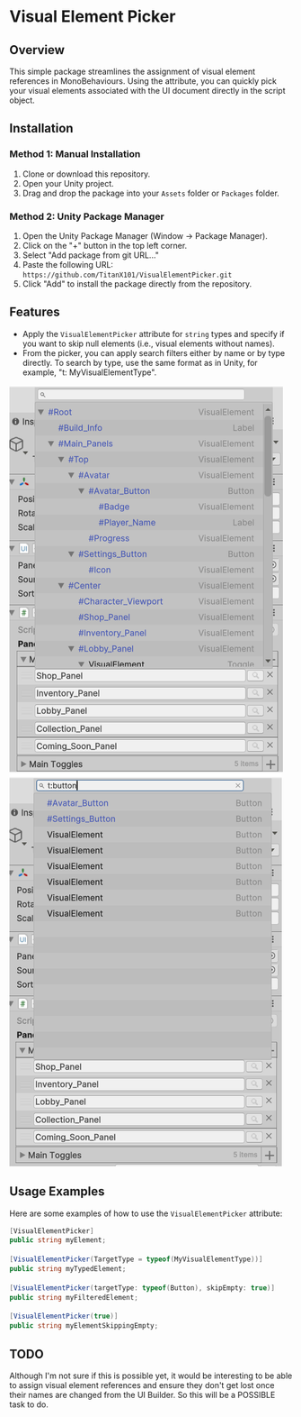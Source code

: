 # Visual Element Picker

## Overview
This simple package streamlines the assignment of visual element references in MonoBehaviours. Using the attribute, you can quickly pick your visual elements associated with the UI document directly in the script object.

## Installation

### Method 1: Manual Installation
1. Clone or download this repository.
2. Open your Unity project.
3. Drag and drop the package into your `Assets` folder or `Packages` folder.

### Method 2: Unity Package Manager
1. Open the Unity Package Manager (Window -> Package Manager).
2. Click on the "+" button in the top left corner.
3. Select "Add package from git URL..."
4. Paste the following URL: `https://github.com/TitanX101/VisualElementPicker.git`
5. Click "Add" to install the package directly from the repository.

## Features
- Apply the `VisualElementPicker` attribute for `string` types and specify if you want to skip null elements (i.e., visual elements without names).
- From the picker, you can apply search filters either by name or by type directly. To search by type, use the same format as in Unity, for example, "t: MyVisualElementType".

![Demo1](docs~/demo1.png)
![Demo2](docs~/demo2.png)

## Usage Examples
Here are some examples of how to use the `VisualElementPicker` attribute:
```csharp
[VisualElementPicker]
public string myElement;

[VisualElementPicker(TargetType = typeof(MyVisualElementType))]
public string myTypedElement;

[VisualElementPicker(targetType: typeof(Button), skipEmpty: true)]
public string myFilteredElement;

[VisualElementPicker(true)]
public string myElementSkippingEmpty;
```
## TODO
Although I'm not sure if this is possible yet, it would be interesting to be able to assign visual element references and ensure they don't get lost once their names are changed from the UI Builder. So this will be a POSSIBLE task to do.
